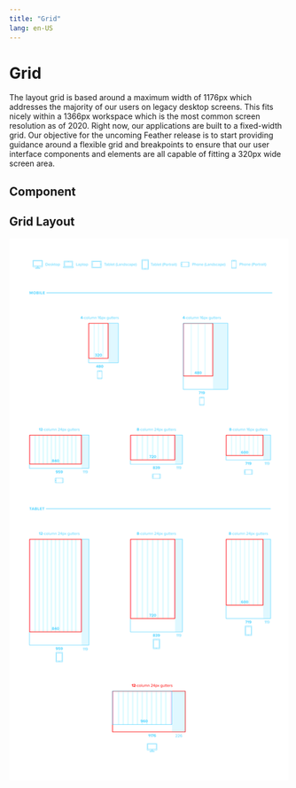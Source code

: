 ```yaml
---
title: "Grid"
lang: en-US
---
```


# Grid

The layout grid is based around a maximum width of 1176px which addresses the majority of our users on legacy desktop screens. This fits nicely within a 1366px workspace which is the most common screen resolution as of 2020. Right now, our applications are built to a fixed-width grid. Our objective for the uncoming Feather release is to start providing guidance around a flexible grid and breakpoints to ensure that our user interface components and elements are all capable of fitting a 320px wide screen area.

## Component

<ComponentCard component="Grid" package="Styles" />

## Grid Layout

![Grid layout image](./assets/Grid_System.png)
